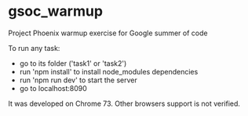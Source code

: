 # gsoc_warmup
Project Phoenix warmup exercise for Google summer of code

To run any task:
  - go to its folder ('task1' or 'task2')
  - run 'npm install' to install node_modules dependencies
  - run 'npm run dev' to start the server
  - go to localhost:8090

It was developed on Chrome 73. Other browsers support is not verified.
